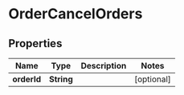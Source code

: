 # OrderCancelOrders

## Properties
Name | Type | Description | Notes
------------ | ------------- | ------------- | -------------
**orderId** | **String** |  |  [optional]
